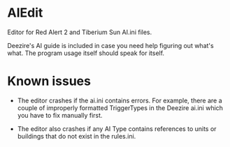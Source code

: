 AIEdit
======

Editor for Red Alert 2 and Tiberium Sun AI.ini files.

Deezire's AI guide is included in case you need help figuring out what's what. The program usage itself should speak for itself.

Known issues
============

- The editor crashes if the ai.ini contains errors. For example, there are a couple of improperly formatted TriggerTypes in the Deezire ai.ini which you have to fix manually first.

- The editor also crashes if any AI Type contains references to units or buildings that do not exist in the rules.ini.

